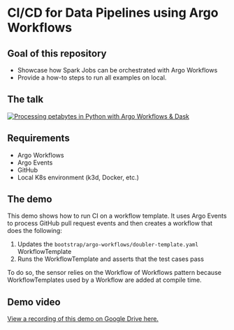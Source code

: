 # CI/CD for Data Pipelines using Argo Workflows

## Goal of this repository
- Showcase how Spark Jobs can be orchestrated with Argo Workflows
- Provide a how-to steps to run all examples on local.  

## The talk

[![Processing petabytes in Python with Argo Workflows & Dask](https://img.youtube.com/vi/f5lPS9WKy_8/0.jpg)](https://www.youtube.com/watch?v=f5lPS9WKy_8)

## Requirements
- Argo Workflows
- Argo Events
- GitHub
- Local K8s environment (k3d, Docker, etc.)

## The demo
This demo shows how to run CI on a workflow template. It uses Argo Events to
process GitHub pull request events and then creates a workflow that does the
following:
1. Updates the `bootstrap/argo-workflows/doubler-template.yaml` WorkflowTemplate
2. Runs the WorkflowTemplate and asserts that the test cases pass

To do so, the sensor relies on the Workflow of Workflows pattern because
WorkflowTemplates used by a Workflow are added at compile time.

## Demo video
[View a recording of this demo on Google Drive here.]()
